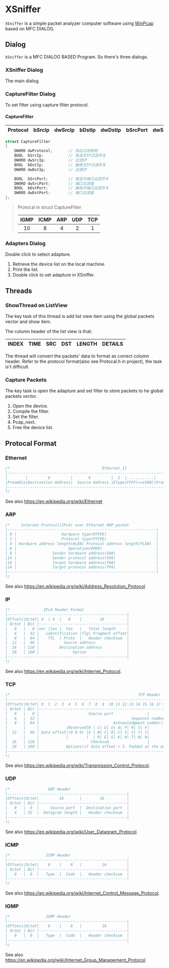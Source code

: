 # XSniffer

``XSniffer`` is a simple packet analyzer computer software using [WinPcap](https://www.winpcap.org) based on MFC DIALOG. 


## Dialog

``XSniffer`` is a MFC DIALOG BASED Program. So there's three dialogs.

### XSniffer Dialog

The main dialog. 
### CaptureFilter Dialog

To set filter using capture filter protocol.

#### CaptureFilter

| Protocol | bSrcIp | dwSrcIp | bDstIp | dwDstIp | bSrcPort | dwSrcPort | bDstPort | dwDstPort |
| ----- |:-----:|:-----:|:-----:|:-----:|:-----:|:-----:|:-----:|-----:|


```C++
struct CaptureFilter
{
    DWORD dwProtocol;       // 协议过滤规则
    BOOL  bSrcIp;           // 发送方IP过滤开关
    DWORD dwSrcIp;          // 过滤IP
    BOOL  bDstIp;           // 接收方IP过滤开关
    DWORD dwDstIp;          // 过滤IP

    BOOL  bSrcPort;         // 发送方端口过滤开关
    DWORD dwSrcPort;        // 端口过滤值
    BOOL  bDstPort;         // 接收方端口过滤开关
    DWORD dwDstPort;        // 端口过滤值
};
```


> Protocal in struct CaptureFilter
> 
>| IGMP | ICMP | ARP | UDP | TCP |
>|:----:|:-----:|:-----:|:-----:|:-----:|
>| 10 | 8 | 4 | 2 | 1 |


### Adapters Dialog

Double click to select adapture.

1. Retrieve the device list on the local machine.
2. Print the list.
3. Double click to set adapture in XSniffer.


## Threads

### ShowThread on ListView

The key task of this thread is add list view item using the global packets vector and show item.

The column header of the list view is that:

| INDEX | TIME | SRC | DST | LENGTH | DETAILS |
|:-----:|:----:|:-----:|:-----:|:-----:|:-----:|

The thread will convert the packets' data to format as correct column header. Refer to the protocol format(also see Protocal.h in project), the task is't difficult. 

### Capture Packets

The key task is open the adapture and set filter to store packets to he global packets vector.

1. Open the device.
2. Compile the filter.
3. Set the filter.
4. Pcap_next.
5. Free the device list.

## Protocal Format

### Ethernet

```C++
/*                                         Ethernet_II
|-------------------------------------------------------------------------------------------|
|        |         6         |       6         |  2  |............|            4            |
|Preamble|Destination Address|  Source Address |EType|FFFF(<=1500)|Frame Check Sequence(CRC)|
|-------------------------------------------------------------------------------------------|
*/
```

See also https://en.wikipedia.org/wiki/Ethernet

### ARP

```C++
/*     Internet Protocol(IPv4) over Ethernet ARP packet
|------------------------------------------------------------------|
| 0 |                    Hardware type(HTYPE)                      |
| 2 |                    Protocol type(PTYPE)                      |
| 4 | Hardware address length(HLEN) Protocol address length(PLEN)  |
| 6 |                       Operation(OPER)                        |
| 8 |                Sender hardware address(SHA)                  |
|14 |                Sender protocol address(SPA)                  |
|18 |                Target hardware address(THA)                  |
|24 |                Target protocol address(TPA)                  |
|------------------------------------------------------------------|
*/
```


See also https://en.wikipedia.org/wiki/Address_Resolution_Protocol

### IP

```C++
/*               IPv4 Header Format
|-----------------------------------------------------|
|Offsets|Octet| 4  | 4  |   8    |        16          |
| Octet | Bit |---------------------------------------|
|   0   |   0 |ver |len |  tos   |   Total length     |
|   4   |  32 |   identification |flg| Fragment offset|
|   8   |  64 |    TTL  | Proto  |   Header checksum  |
|  12   |  96 |           Source address              |
|  16   | 128 |         Destination address           |
|  20   | 160 |               Option                  |
|-----------------------------------------------------|
*/
```

See also https://en.wikipedia.org/wiki/Internet_Protocol.

### TCP

```C++
/*                                                         TCP Header
|--------------------------------------------------------------------------------------------------------------|
|Offsets|Octet| 0  1  2  3  4  5  6  7  8  9  10 11 12 13 14 15 16 17 18 19 20 21 22 23 24 25 26 27 28 29 30 31|
| Octet | Bit |------------------------------------------------------------------------------------------------|
|   0   |   0 |                      Source port               |                Destination port               |
|   4   |  32 |                                         Sequence number                                        |
|   8   |  64 |                                 Acknowledgment number(if ACK set)                              |
|       |     |            |Reserved|N | C| E| U| A| P| R| S| F|                                               |
|  12   |  96 | Data offset|(0 0 0) |S | W| C| R| C| S| S| Y| I|                  Window Size                  |
|       |     |            |        |  | R| E| G| K| H| T| N| N|                                               |
|  16   | 128 |                       Checksum                 |            Urgent pointer(if URG set)         |
|  20   | 160 |            Options(if data offset > 5. Padded at the end with "0" bytes if necessary.)         |
|--------------------------------------------------------------------------------------------------------------|
*/
```

See also https://en.wikipedia.org/wiki/Transmission_Control_Protocol.

### UDP

```C++
/*                 UDP Header
|-----------------------------------------------------|
|Offsets|Octet|         16       |        16          |
| Octet | Bit |---------------------------------------|
|   0   |  0  |     Source port  |  Destination port  |
|   4   | 32  |  Datagram length |   Header checksum  |
|-----------------------------------------------------|
*/
```

See also https://en.wikipedia.org/wiki/User_Datagram_Protocol.

### ICMP

```C++
/*                ICMP Header
|-----------------------------------------------------|
|Offsets|Octet|    8    |    8   |         16         |
| Octet | Bit |---------------------------------------|
|   0   |  0  |   Type  |  Code  |   Header checksum  |
|-----------------------------------------------------|
*/
```

See also https://en.wikipedia.org/wiki/Internet_Control_Message_Protocol.

### IGMP

```C++
/*                IGMP Header
|-----------------------------------------------------|
|Offsets|Octet|    8    |    8   |         16         |
| Octet | Bit |---------------------------------------|
|   0   |  0  |   Type  |  Code  |   Header checksum  |
|-----------------------------------------------------|
*/
```
See also https://en.wikipedia.org/wiki/Internet_Group_Management_Protocol

